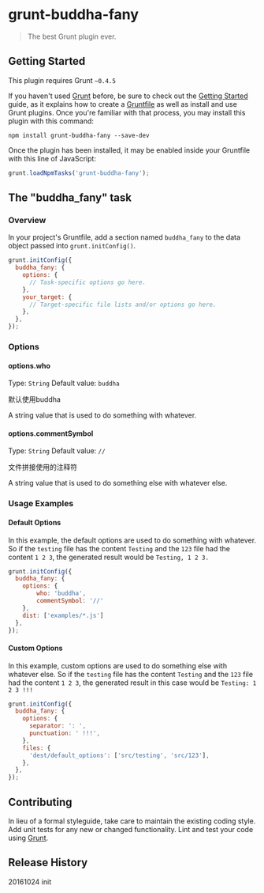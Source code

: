 # grunt-buddha-fany

> The best Grunt plugin ever.

## Getting Started
This plugin requires Grunt `~0.4.5`

If you haven't used [Grunt](http://gruntjs.com/) before, be sure to check out the [Getting Started](http://gruntjs.com/getting-started) guide, as it explains how to create a [Gruntfile](http://gruntjs.com/sample-gruntfile) as well as install and use Grunt plugins. Once you're familiar with that process, you may install this plugin with this command:

```shell
npm install grunt-buddha-fany --save-dev
```

Once the plugin has been installed, it may be enabled inside your Gruntfile with this line of JavaScript:

```js
grunt.loadNpmTasks('grunt-buddha-fany');
```

## The "buddha_fany" task

### Overview
In your project's Gruntfile, add a section named `buddha_fany` to the data object passed into `grunt.initConfig()`.

```js
grunt.initConfig({
  buddha_fany: {
    options: {
      // Task-specific options go here.
    },
    your_target: {
      // Target-specific file lists and/or options go here.
    },
  },
});
```

### Options

#### options.who
Type: `String`
Default value: `buddha`

默认使用buddha

A string value that is used to do something with whatever.

#### options.commentSymbol
Type: `String`
Default value: `//`

文件拼接使用的注释符

A string value that is used to do something else with whatever else.

### Usage Examples

#### Default Options
In this example, the default options are used to do something with whatever. So if the `testing` file has the content `Testing` and the `123` file had the content `1 2 3`, the generated result would be `Testing, 1 2 3.`

```js
grunt.initConfig({
  buddha_fany: {
    options: {
        who: 'buddha',
        commentSymbol: '//'
    },
    dist: ['examples/*.js']
  },
});
```

#### Custom Options
In this example, custom options are used to do something else with whatever else. So if the `testing` file has the content `Testing` and the `123` file had the content `1 2 3`, the generated result in this case would be `Testing: 1 2 3 !!!`

```js
grunt.initConfig({
  buddha_fany: {
    options: {
      separator: ': ',
      punctuation: ' !!!',
    },
    files: {
      'dest/default_options': ['src/testing', 'src/123'],
    },
  },
});
```

## Contributing
In lieu of a formal styleguide, take care to maintain the existing coding style. Add unit tests for any new or changed functionality. Lint and test your code using [Grunt](http://gruntjs.com/).

## Release History
20161024 init
